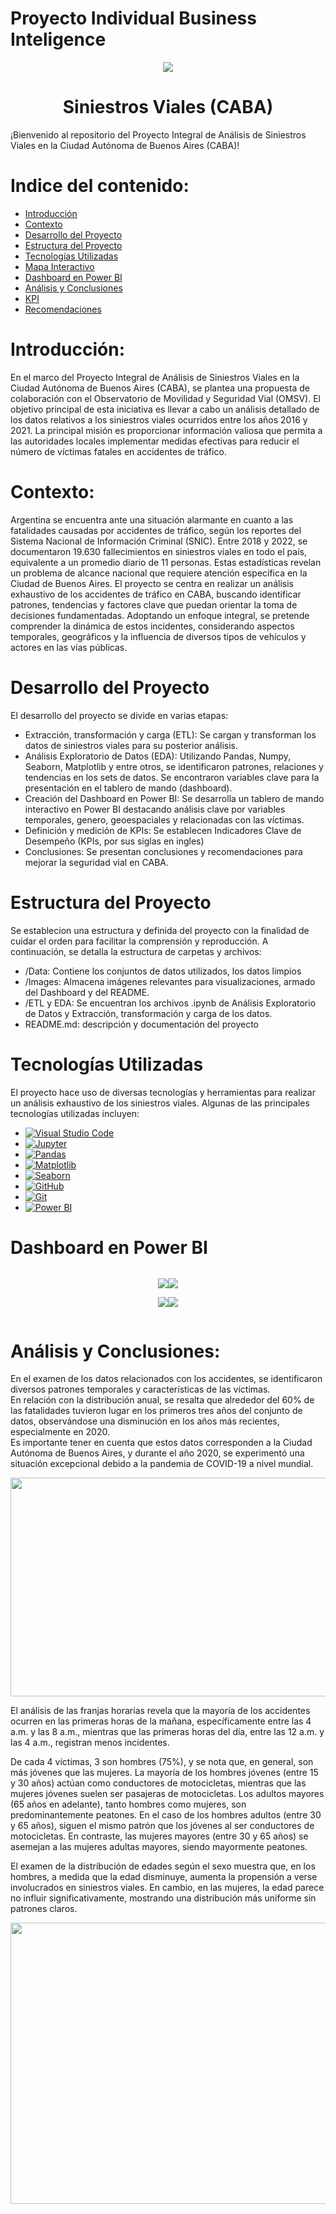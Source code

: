 # Proyecto Individual Business Inteligence
<p align="center"><img src="images\autos.jpg"></p>

## <h1 align=center> Siniestros Viales (CABA) </h1>


¡Bienvenido al repositorio del Proyecto Integral de Análisis de Siniestros Viales en la Ciudad Autónoma de Buenos Aires (CABA)!<br>

# Indice del contenido:

- [Introducción](#introducción)
- [Contexto](#contexto)
- [Desarrollo del Proyecto](#desarrollo-del-proyecto)
- [Estructura del Proyecto](#estructura-del-proyecto)
- [Tecnologías Utilizadas](#tecnologías-utilizadas)
- [Mapa Interactivo](#mapa-interactivo)
- [Dashboard en Power BI](#dashboard-en-power-bi)
- [Análisis y Conclusiones](#análisis-y-conclusiones)
- [KPI](#kpi)
- [Recomendaciones](#recomendaciones)



# Introducción:
En el marco del Proyecto Integral de Análisis de Siniestros Viales en la Ciudad Autónoma de Buenos Aires (CABA), se plantea una propuesta de colaboración con el Observatorio de Movilidad y Seguridad Vial (OMSV). El objetivo principal de esta iniciativa es llevar a cabo un análisis detallado de los datos relativos a los siniestros viales ocurridos entre los años 2016 y 2021. La principal misión es proporcionar información valiosa que permita a las autoridades locales implementar medidas efectivas para reducir el número de víctimas fatales en accidentes de tráfico.

# Contexto:
Argentina se encuentra ante una situación alarmante en cuanto a las fatalidades causadas por accidentes de tráfico, según los reportes del Sistema Nacional de Información Criminal (SNIC). Entre 2018 y 2022, se documentaron 19.630 fallecimientos en siniestros viales en todo el país, equivalente a un promedio diario de 11 personas. Estas estadísticas revelan un problema de alcance nacional que requiere atención específica en la Ciudad de Buenos Aires.
El proyecto se centra en realizar un análisis exhaustivo de los accidentes de tráfico en CABA, buscando identificar patrones, tendencias y factores clave que puedan orientar la toma de decisiones fundamentadas. Adoptando un enfoque integral, se pretende comprender la dinámica de estos incidentes, considerando aspectos temporales, geográficos y la influencia de diversos tipos de vehículos y actores en las vías públicas.


# Desarrollo del Proyecto
El desarrollo del proyecto se divide en varias etapas:
- Extracción, transformación y carga (ETL): Se cargan y transforman los datos de siniestros viales para su posterior análisis.
- Análisis Exploratorio de Datos (EDA): Utilizando Pandas, Numpy, Seaborn, Matplotlib y entre otros, se identificaron patrones, relaciones y tendencias en los sets de datos. Se encontraron variables clave para la presentación en el tablero de mando (dashboard).
- Creación del Dashboard en Power BI: Se desarrolla un tablero de mando interactivo en Power BI destacando análisis clave por variables temporales, genero, geoespaciales y relacionadas con las víctimas.
- Definición y medición de KPIs: Se establecen Indicadores Clave de Desempeño (KPIs, por sus siglas en ingles) 
- Conclusiones: Se presentan conclusiones y recomendaciones para mejorar la seguridad vial en CABA.

# Estructura del Proyecto
Se establecion una estructura y definida del proyecto con la finalidad de cuidar el orden para facilitar la comprensión y reproducción. A continuación, se detalla la estructura de carpetas y archivos:

- /Data: Contiene los conjuntos de datos utilizados, los datos limpios
- /Images: Almacena imágenes relevantes para visualizaciones, armado del Dashboard y del README.
- /ETL y EDA: Se encuentran los archivos .ipynb de Análisis Exploratorio de Datos y Extracción, transformación y carga de los datos.
- README.md: descripción y documentación del proyecto



# Tecnologías Utilizadas

El proyecto hace uso de diversas tecnologías y herramientas para realizar un análisis exhaustivo de los siniestros viales. Algunas de las principales tecnologías utilizadas incluyen:

- [![Visual Studio Code](https://img.shields.io/badge/IDE-Visual%20Studio%20Code-blue)](https://code.visualstudio.com/)
- [![Jupyter](https://img.shields.io/badge/Notebook-Jupyter-orange)](https://jupyter.org/)
- [![Pandas](https://img.shields.io/badge/Library-Pandas-brightgreen)](https://pandas.pydata.org/)
- [![Matplotlib](https://img.shields.io/badge/Library-Matplotlib-blue)](https://matplotlib.org/)
- [![Seaborn](https://img.shields.io/badge/Library-Seaborn-yellow)](https://seaborn.pydata.org/)
- [![GitHub](https://img.shields.io/badge/Platform-GitHub-lightgrey)](https://github.com/)
- [![Git](https://img.shields.io/badge/Version%20Control-Git-blue)](https://git-scm.com/)
- [![Power BI](https://img.shields.io/badge/BI%20Tool-Power%20BI-yellow)](https://powerbi.microsoft.com/)

# Dashboard en Power BI

<div style="display: flex; justify-content: center;">
    <div>
        <p align="center"><img src="images\genero.gif"></p>
        <p align="center"><img src="images\geo.gif"></p>
    </div>
    <div>
        <p align="center"><img src="images\kpi.gif"></p>
        <p align="center"><img src="images\aspo.gif"></p>
    </div>
</div>

# Análisis y Conclusiones:

En el examen de los datos relacionados con los accidentes, se identificaron diversos patrones temporales y características de las víctimas.<br> En relación con la distribución anual, se resalta que alrededor del 60% de las fatalidades tuvieron lugar en los primeros tres años del conjunto de datos, observándose una disminución en los años más recientes, especialmente en 2020.<br> Es importante tener en cuenta que estos datos corresponden a la Ciudad Autónoma de Buenos Aires, y durante el año 2020, se experimentó una situación excepcional debido a la pandemia de COVID-19 a nivel mundial.

<p align="center"><img src="images\trimestres.jpg" width="600" height="350"></p>

El análisis de las franjas horarias revela que la mayoría de los accidentes ocurren en las primeras horas de la mañana, específicamente entre las 4 a.m. y las 8 a.m., mientras que las primeras horas del día, entre las 12 a.m. y las 4 a.m., registran menos incidentes.

De cada 4 víctimas, 3 son hombres (75%), y se nota que, en general, son más jóvenes que las mujeres. La mayoría de los hombres jóvenes (entre 15 y 30 años) actúan como conductores de motocicletas, mientras que las mujeres jóvenes suelen ser pasajeras de motocicletas. Los adultos mayores (65 años en adelante), tanto hombres como mujeres, son predominantemente peatones. En el caso de los hombres adultos (entre 30 y 65 años), siguen el mismo patrón que los jóvenes al ser conductores de motocicletas. En contraste, las mujeres mayores (entre 30 y 65 años) se asemejan a las mujeres adultas mayores, siendo mayormente peatones.

El examen de la distribución de edades según el sexo muestra que, en los hombres, a medida que la edad disminuye, aumenta la propensión a verse involucrados en siniestros viales. En cambio, en las mujeres, la edad parece no influir significativamente, mostrando una distribución más uniforme sin patrones claros.

<p align="center"><img src="images\distribucion_edades.jpg" width="600" height="450"></p>



